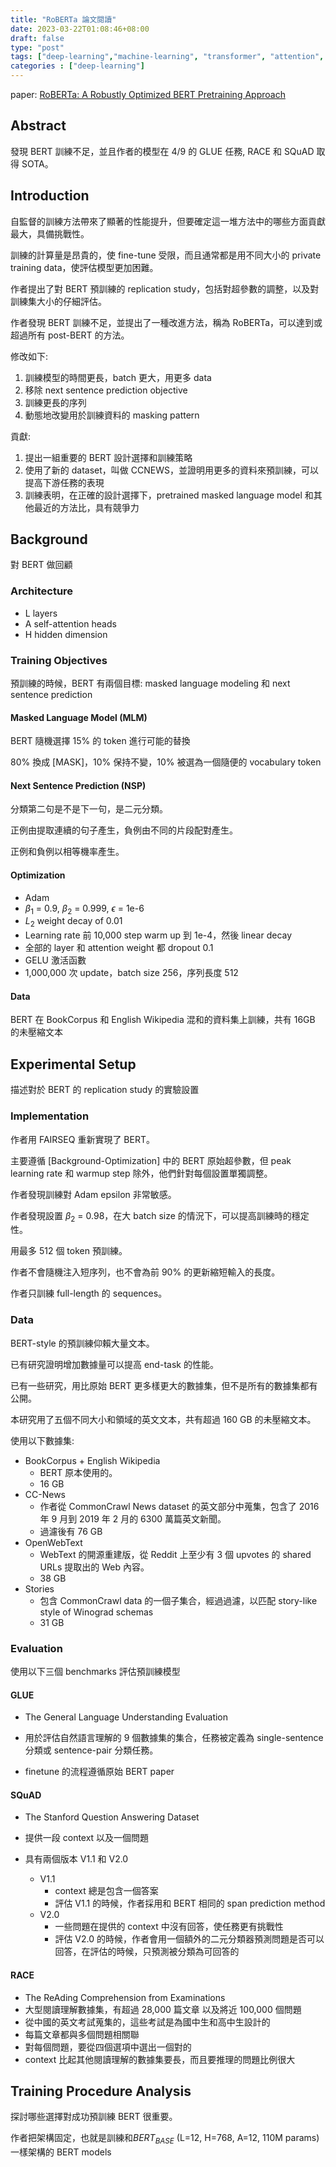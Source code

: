 ```yaml
---
title: "RoBERTa 論文閱讀"
date: 2023-03-22T01:08:46+08:00
draft: false
type: "post"
tags: ["deep-learning","machine-learning", "transformer", "attention", "self-attention"]
categories : ["deep-learning"]
---
```


paper: [RoBERTa: A Robustly Optimized BERT Pretraining Approach](https://arxiv.org/abs/1907.11692)

## Abstract

發現 BERT 訓練不足，並且作者的模型在 4/9 的 GLUE 任務, RACE 和 SQuAD 取得 SOTA。

## Introduction

自監督的訓練方法帶來了顯著的性能提升，但要確定這一堆方法中的哪些方面貢獻最大，具備挑戰性。

訓練的計算量是昂貴的，使 fine-tune 受限，而且通常都是用不同大小的 private training data，使評估模型更加困難。

作者提出了對 BERT 預訓練的 replication study，包括對超參數的調整，以及對訓練集大小的仔細評估。

作者發現 BERT 訓練不足，並提出了一種改進方法，稱為 RoBERTa，可以達到或超過所有 post-BERT 的方法。

修改如下:
1. 訓練模型的時間更長，batch 更大，用更多 data
2. 移除 next sentence prediction objective
3. 訓練更長的序列
4. 動態地改變用於訓練資料的 masking pattern

貢獻:
1. 提出一組重要的 BERT 設計選擇和訓練策略
2. 使用了新的 dataset，叫做 CCNEWS，並證明用更多的資料來預訓練，可以提高下游任務的表現
3. 訓練表明，在正確的設計選擇下，pretrained masked language model 和其他最近的方法比，具有競爭力

## Background
對 BERT 做回顧

### Architecture
- L layers
- A self-attention heads
- H hidden dimension

### Training Objectives

預訓練的時候，BERT 有兩個目標: masked language modeling 和 next sentence prediction

#### Masked Language Model (MLM)
BERT 隨機選擇 15% 的 token 進行可能的替換

80% 換成 [MASK]，10% 保持不變，10% 被選為一個隨便的 vocabulary token

#### Next Sentence Prediction (NSP)
分類第二句是不是下一句，是二元分類。

正例由提取連續的句子產生，負例由不同的片段配對產生。

正例和負例以相等機率產生。

#### Optimization
- Adam
- $\beta_1$ = 0.9, $\beta_2$ = 0.999, $\epsilon$ = 1e-6
- $L_2$ weight decay of 0.01
- Learning rate 前 10,000 step warm up 到 1e-4，然後 linear decay
- 全部的 layer 和 attention weight 都 dropout 0.1
- GELU 激活函數
- 1,000,000 次 update，batch size 256，序列長度 512

#### Data
BERT 在 BookCorpus 和 English Wikipedia 混和的資料集上訓練，共有 16GB 的未壓縮文本

## Experimental Setup
描述對於 BERT 的 replication study 的實驗設置

### Implementation
作者用 FAIRSEQ 重新實現了 BERT。

主要遵循 [Background-Optimization] 中的 BERT 原始超參數，但 peak learning rate 和 warmup step 除外，他們針對每個設置單獨調整。

作者發現訓練對 Adam epsilon 非常敏感。

作者發現設置 $\beta_2$ = 0.98，在大 batch size 的情況下，可以提高訓練時的穩定性。

用最多 512 個 token 預訓練。

作者不會隨機注入短序列，也不會為前 90% 的更新縮短輸入的長度。

作者只訓練 full-length 的 sequences。

### Data
BERT-style 的預訓練仰賴大量文本。

已有研究證明增加數據量可以提高 end-task 的性能。

已有一些研究，用比原始 BERT 更多樣更大的數據集，但不是所有的數據集都有公開。

本研究用了五個不同大小和領域的英文文本，共有超過 160 GB 的未壓縮文本。

使用以下數據集:
- BookCorpus + English Wikipedia
    - BERT 原本使用的。
    - 16 GB
- CC-News
    - 作者從 CommonCrawl News dataset 的英文部分中蒐集，包含了 2016 年 9 月到 2019 年 2 月的 6300 萬篇英文新聞。
    - 過濾後有 76 GB
- OpenWebText
    - WebText 的開源重建版，從 Reddit 上至少有 3 個 upvotes 的 shared URLs 提取出的 Web 內容。
    - 38 GB
- Stories
    - 包含 CommonCrawl data 的一個子集合，經過過濾，以匹配 story-like style of Winograd schemas
    - 31 GB

###  Evaluation

使用以下三個 benchmarks 評估預訓練模型

#### GLUE
- The General Language Understanding Evaluation 

- 用於評估自然語言理解的 9 個數據集的集合，任務被定義為 single-sentence 分類或 sentence-pair 分類任務。
- finetune 的流程遵循原始 BERT paper

#### SQuAD
- The Stanford Question Answering Dataset

- 提供一段 context 以及一個問題
- 具有兩個版本 V1.1 和 V2.0
    - V1.1
        - context 總是包含一個答案
        - 評估 V1.1 的時候，作者採用和 BERT 相同的 span prediction method
    - V2.0
        - 一些問題在提供的 context 中沒有回答，使任務更有挑戰性
        - 評估 V2.0 的時候，作者會用一個額外的二元分類器預測問題是否可以回答，在評估的時候，只預測被分類為可回答的

#### RACE
- The ReAding Comprehension from Examinations
- 大型閱讀理解數據集，有超過 28,000 篇文章 以及將近 100,000 個問題
- 從中國的英文考試蒐集的，這些考試是為國中生和高中生設計的
- 每篇文章都與多個問題相關聯
- 對每個問題，要從四個選項中選出一個對的
- context 比起其他閱讀理解的數據集要長，而且要推理的問題比例很大

## Training Procedure Analysis
探討哪些選擇對成功預訓練 BERT 很重要。

作者把架構固定，也就是訓練和$BERT_{BASE}$ (L=12, H=768, A=12, 110M params)一樣架構的 BERT models
